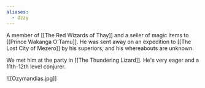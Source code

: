 ```yaml
---
aliases:
  - Ozzy
---
```

A member of [[The Red Wizards of Thay]] and a seller of magic items to [[Prince Wakanga O'Tamu]]. He was sent away on an expedition to [[The Lost City of Mezero]] by his superiors, and his whereabouts are unknown.

We met him at the party in [[The Thundering Lizard]]. He's very eager and a 11th-12th level conjurer.

![[Ozymandias.jpg]]

